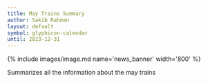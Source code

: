 ```yaml
---
title: May Trains Summary
author: Sakib Rahman
layout: default
symbol: glyphicon-calendar
until: 2023-12-31
---
```

<p/>

{% include images/image.md name='news_banner' width='800' %}



Summarizes all the information about the may trains
